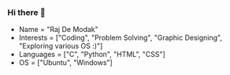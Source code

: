 ### Hi there 👋
- Name = "Raj De Modak"
- Interests = ["Coding", "Problem Solving", "Graphic Designing", "Exploring various OS :)"]
- Languages = ["C", "Python", "HTML", "CSS"]
- OS = ["Ubuntu", "Windows"]


<!--
**rajdemodak01/rajdemodak01** is a ✨ _special_ ✨ repository because its `README.md` (this file) appears on your GitHub profile.

Here are some ideas to get you started:

- 🔭 I’m currently working on ...
- 🌱 I’m currently learning ...
- 👯 I’m looking to collaborate on ...
- 🤔 I’m looking for help with ...
- 💬 Ask me about ...
- 📫 How to reach me: ...
- 😄 Pronouns: ...
- ⚡ Fun fact: ...
-->
